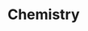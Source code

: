 ---
title: Chemistry
longTitle: 'Chemistry'
tags:
- gccommon
french:
- "[[Chimie]]"
narrowerTerm:
- "[[Biochemistry]]"
---
